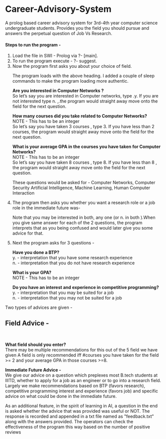 # Career-Advisory-System
A prolog based career advisory system for 3rd-4th year computer science undergraduate students. Provides you the field you should pursue and answers the perpetual question of Job Vs Research. 

<h4>Steps to run the program -</h4>
<ol>
<li> Load the file in SWI - Prolog via ?- [main]. 
<li> To run the program execute - ?- suggest. 
<li> Now the program first asks you about your choice of field. 

The program loads with the above heading. I added a couple of sleep commands  to make the program loading more authentic. <br>

<b> Are you interested in Computer Networks ? </b> <br>
So let’s say you are interested in Computer networks, type .y.
If you are not interested type n. ,.the program would straight away move onto the field for the
next question.

<b> How many courses did you take related to Computer Networks?</b><br>
NOTE - This has to be an integer <br>
So let’s say you have taken 3 courses , type 3.
If you have less than 2 courses, the program would straight away move onto the field for the
next question.

<b> What is your average GPA in the courses you have taken for Computer Networks? </b><br>
NOTE - This has to be an integer <br>
So let’s say you have taken 8 courses , type 8.
If you have less than 8 , the program would straight away move onto the field for the next
question.

These questions would be asked for - Computer Networks, Computer Security
Artificial Intelligence, Machine Learning, Human Computer Interaction

<li> The program then asks you whether you want a research role or a job role in the
immediate future was- 

Note that you may be interested in both, any one (or n. in both ).When you give same answer for each of the 2 questions, the program interprets that as you being confused and would later give you some advice for that.

<li> Next the program asks for 3 questions -

<b> Have you done a BTP? </b> <br>
y. - interpretation that you have some research experience <br>
n. - interpretation that you do not have research experience <br>

<b> What is your GPA? </b> <br>
NOTE - This has to be an integer <br>

<b> Do you have an interest and experience in competitive programming? </b> <br>
y. - interpretation that you may be suited for a job <br>
n. - interpretation that you may not be suited for a job <br>
</ol>

Two types of advices are given -
<h2> Field Advice -</h2> <br>

<b> What field should you enter? </b> <br>
There may be multiple recommendations for this out of the 5 field we have given
A field is only recommended iff #courses you have taken for the field >= 2 and your average
GPA in those courses >=8.

<b> Immediate Future Advice -</b> <br>
We give our advice on a question which preplexes most B.tech students at IIITD, whether to
apply for a job as an engineer or to go into a research field.
Largely we make recommendations based on BTP (favors research), competitive programming
interest and experience (favors job) and specific advice on what could be done in the immediate
future. 

As an additional feature, in the spirit of learning in AI, a question in the end is asked whether the
advice that was provided was useful or NOT. The response is recorded and appended in a txt
file named as "feedback.txt" along with the answers provided. The operators can check the
effectiveness of the program this way based on the number of positive reviews
